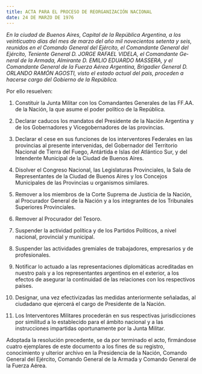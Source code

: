 ```yaml
---
title: ACTA PARA EL PROCESO DE REORGANIZACIÓN NACIONAL
date: 24 DE MARZO DE 1976
---
```


*En la ciudad de Buenos Aires, Capital de la República Argentina, a los veinticuatro días del mes de marzo del año mil novecientos setenta y seis, reunidos en el Comando Ge­neral del Ejército, el Comandante General del Ejército, Te­niente General D. JORGE RAFAEL VIDELA, el Comandante Ge­neral de la Armada, Almirante D. EMILIO EDUARDO MASSERA, y el Comandante General de la Fuerza Aérea Argentina, Bri­gadier General D. ORLANDO RAMÓN AGOSTI, visto el estado actual del país, proceden a hacerse cargo del Gobierno de la República.*

Por ello resuelven:

1. Constituir la Junta Militar con los Comandantes Genera­les de las FF.AA. de la Nación, la que asume el poder po­lítico de la República.

2. Declarar caducos los mandatos del Presidente de la Na­ción Argentina y de los Gobernadores y Vicegobernadores de las provincias.

3. Declarar el cese en sus funciones de los interventores Fe­derales en las provincias al presente intervenidas, del Go­bernador del Territorio Nacional de Tierra del Fuego, Antártida e Islas del Atlántico Sur, y del Intendente Mu­nicipal de la Ciudad de Buenos Aires.

4. Disolver el Congreso Nacional, las Legislaturas Provin­ciales, la Sala de Representantes de la Ciudad de Buenos Aires y los Concejos Municipales de las Provincias u orga­nismos similares.

5. Remover a los miembros de la Corte Suprema de Justicia de la Nación, al Procurador General de la Nación y a los integrantes de los Tribunales Superiores Provinciales.

6. Remover al Procurador del Tesoro.

7. Suspender la actividad política y de los Partidos Políticos, a nivel nacional, provincial y municipal.

8. Suspender las actividades gremiales de trabajadores, em­presarios y de profesionales.

9. Notificar lo actuado a las representaciones diplomáticas acreditadas en nuestro país y a los representantes argen­tinos en el exterior, a los efectos de asegurar la continui­dad de las relaciones con los respectivos países.

10. Designar, una vez efectivizadas las medidas anteriormente señaladas, al ciudadano que ejercerá el cargo de Presidente de la Nación.

11. Los Interventores Militares procederán en sus respectivas jurisdicciones por similitud a lo establecido para el ámbito nacional y a las instrucciones impartidas oportunamente por la Junta Militar.

Adoptada la resolución precedente, se da por terminado el acto, firmándose cuatro ejemplares de este documento a los fines de su registro, conocimiento y ulterior archivo en la Presidencia de la Nación, Comando General del Ejército, Comando General de la Armada y Comando General de la Fuerza Aérea.
